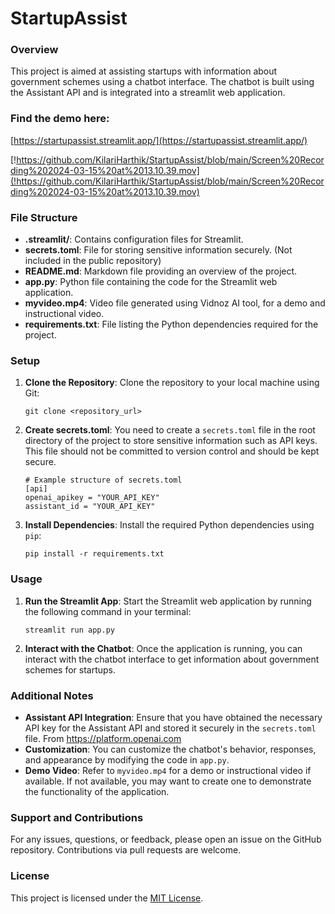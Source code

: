 # StartupAssist

### Overview

This project is aimed at assisting startups with information about government schemes using a chatbot interface. The chatbot is built using the Assistant API and is integrated into a streamlit web application.

### Find the demo here: 

[https://startupassist.streamlit.app/](https://startupassist.streamlit.app/)

[!https://github.com/KilariHarthik/StartupAssist/blob/main/Screen%20Recording%202024-03-15%20at%2013.10.39.mov](!https://github.com/KilariHarthik/StartupAssist/blob/main/Screen%20Recording%202024-03-15%20at%2013.10.39.mov)


### File Structure

- **.streamlit/**: Contains configuration files for Streamlit.
- **secrets.toml**: File for storing sensitive information securely. (Not included in the public repository)
- **README.md**: Markdown file providing an overview of the project.
- **app.py**: Python file containing the code for the Streamlit web application.
- **myvideo.mp4**: Video file generated using Vidnoz AI tool, for a demo and instructional video.
- **requirements.txt**: File listing the Python dependencies required for the project.

### Setup

1. **Clone the Repository**: Clone the repository to your local machine using Git:

   ```
   git clone <repository_url>
   ```

2. **Create secrets.toml**: You need to create a `secrets.toml` file in the root directory of the project to store sensitive information such as API keys. This file should not be committed to version control and should be kept secure.

   ```
   # Example structure of secrets.toml
   [api]
   openai_apikey = "YOUR_API_KEY"
   assistant_id = "YOUR_API_KEY"
   ```

3. **Install Dependencies**: Install the required Python dependencies using `pip`:

   ```
   pip install -r requirements.txt
   ```

### Usage

1. **Run the Streamlit App**: Start the Streamlit web application by running the following command in your terminal:

   ```
   streamlit run app.py
   ```

2. **Interact with the Chatbot**: Once the application is running, you can interact with the chatbot interface to get information about government schemes for startups.

### Additional Notes

- **Assistant API Integration**: Ensure that you have obtained the necessary API key for the Assistant API and stored it securely in the `secrets.toml` file. From https://platform.openai.com
- **Customization**: You can customize the chatbot's behavior, responses, and appearance by modifying the code in `app.py`.
- **Demo Video**: Refer to `myvideo.mp4` for a demo or instructional video if available. If not available, you may want to create one to demonstrate the functionality of the application.

### Support and Contributions

For any issues, questions, or feedback, please open an issue on the GitHub repository. Contributions via pull requests are welcome.

### License

This project is licensed under the [MIT License](https://opensource.org/licenses/MIT).
